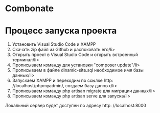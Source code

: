 # Combonate
<h1>Процесс запуска проекта</h1>
<ol>
  <li> Установить Visual Studio Code и ХAМPP</li>
<li> Скачать zip файл из Github и распоковать его/li>
<li> Открыть проект в Visual Studio Code и открыть встроенный терминал/li>
<li> Прописываем команду для установки "composer update"/li>
<li> Прописываем в файле dinamic-site.sql необходимое имя базы данных/li>
<li> Запускаем ХАМРР и переходим по ссылке http: //localhost/phpmyadmin/, создаем базу данных/li>
<li> Прописываем команду php artisan migrate для миграции данных/li>
<li> Прописываем команду php artisan serve для запуска/li>
  </ol>
Локальный сервер будет доступен по адресу http: //localhost:8000
